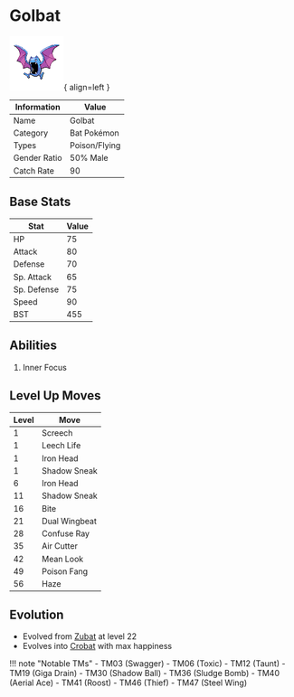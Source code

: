 # Golbat

![Golbat](../images/pokemon/42.png){ align=left }

| Information | Value |
|------------|--------|
| Name | Golbat |
| Category | Bat Pokémon |
| Types | Poison/Flying |
| Gender Ratio | 50% Male |
| Catch Rate | 90 |

## Base Stats

| Stat | Value |
|------|-------|
| HP | 75 |
| Attack | 80 |
| Defense | 70 |
| Sp. Attack | 65 |
| Sp. Defense | 75 |
| Speed | 90 |
| BST | 455 |

## Abilities
1. Inner Focus

## Level Up Moves
| Level | Move |
|-------|------|
| 1 | Screech |
| 1 | Leech Life |
| 1 | Iron Head |
| 1 | Shadow Sneak |
| 6 | Iron Head |
| 11 | Shadow Sneak |
| 16 | Bite |
| 21 | Dual Wingbeat |
| 28 | Confuse Ray |
| 35 | Air Cutter |
| 42 | Mean Look |
| 49 | Poison Fang |
| 56 | Haze |

## Evolution
- Evolved from [Zubat](041-zubat.md) at level 22
- Evolves into [Crobat](169-crobat.md) with max happiness

!!! note "Notable TMs"
    - TM03 (Swagger)
    - TM06 (Toxic)
    - TM12 (Taunt)
    - TM19 (Giga Drain)
    - TM30 (Shadow Ball)
    - TM36 (Sludge Bomb)
    - TM40 (Aerial Ace)
    - TM41 (Roost)
    - TM46 (Thief)
    - TM47 (Steel Wing)

